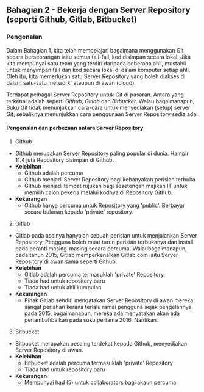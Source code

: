 ## Bahagian 2 - Bekerja dengan Server Repository (seperti Github, Gitlab, Bitbucket)

### Pengenalan 

Dalam Bahagian 1, kita telah mempelajari bagaimana menggunakan Git secara berseorangan iaitu semua fail-fail, kod disimpan secara lokal. Jika kita mempunyai satu team yang terdiri daripada beberapa ahli, mustahil untuk menyimpan fail dan kod secara lokal di dalam komputer setiap ahli. Oleh itu, kita memerlukan satu Server Repository yang boleh diakses di dalam satu-satu 'network' ataupun di awan (cloud).

Terdapat pelbagai Server Repository untuk Git di pasaran. Antara yang terkenal adalah seperti *Github*, *Gitlab* dan *Bitbucket*. Walau bagaimanapun, Buku Git tidak menunjukkan cara-cara untuk menyediakan (setup) server Git, sebaliknya menunjukkan cara penggunaan Server Repository sedia ada.

#### Pengenalan dan perbezaan antara Server Repository

1. Github
  * Github merupakan Server Repository paling popular di dunia. Hampir 11.4 juta Repository disimpan di Github.
  * **Kelebihan**
    * Github adalah percuma
    * Github menjadi Server Repository bagi kebanyakan perisian terbuka
    * Github menjadi tempat rujukan bagi sesetengah majikan IT untuk memilih calon pekerja melalui kodnya di Repository Github.
  * **Kekurangan**
    * Github hanya percuma untuk Repository yang 'public'. Berbayar secara bulanan kepada 'private' repository.
2. Gitlab
  * Gitlab pada asalnya hanyalah sebuah perisian untuk menjalankan Server Repository. Pengguna boleh muat turun perisian terbukanya dan install pada peranti masing-masing secara percuma. Walaubagaimanapun, pada tahun 2015, Gitlab memperkenalkan Gitlab.com iaitu Server Repository di awan sama seperti Github.
  * **Kelebihan**
    * Gitlab adalah percuma termasuklah 'private' Repository.
    * Tiada had untuk repository baru
    * Tiada had untuk ahli kumpulan
  * **Kekurangan**
    * Pihak Gitlab sendiri mengatakan Server Repository di awan mereka sangat perlahan kerana terlalu ramai pengguna sejak pengelannya pada 2015, bagaimanapun, mereka ada menyatakan akan ada penambahbaikan pada suku pertama 2016. Nantikan.	
3. Bitbucket
  * Bitbucket merupakan pesaing terdekat kepada Github, menyediakan Server Repository di awan.
  * **Kelebihan**
    * Bitbucket adalah percuma termasuklah 'private' Repository
    * Tiada had untuk repository baru
  * **Kekurangan**
    * Mempunyai had (5) untuk collaborators bagi akaun percuma